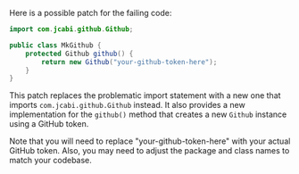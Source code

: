 Here is a possible patch for the failing code:

```java
import com.jcabi.github.Github;

public class MkGithub {
    protected Github github() {
        return new Github("your-github-token-here");
    }
}
```

This patch replaces the problematic import statement with a new one that imports `com.jcabi.github.Github` instead. It also provides a new implementation for the `github()` method that creates a new `Github` instance using a GitHub token.

Note that you will need to replace "your-github-token-here" with your actual GitHub token. Also, you may need to adjust the package and class names to match your codebase.